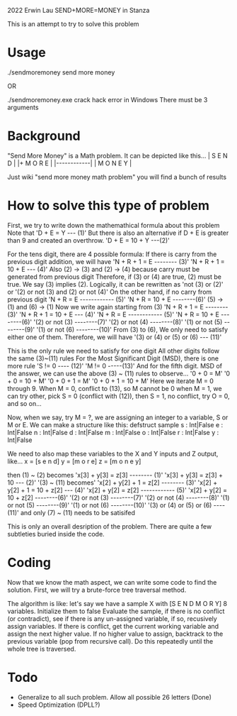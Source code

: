 2022 Erwin Lau
SEND+MORE=MONEY in Stanza

This is an attempt to try to solve this problem

# Usage
./sendmoremoney send more money

OR

./sendmoremoney.exe crack hack error
in Windows
There must be 3 arguments

# Background
"Send More Money" is a Math problem. It can be depicted like this...
|    S E N D |
|+   M O R E |
|------------|
|  M O N E Y |

Just wiki "send more money math problem" you will find a bunch of results

# How to solve this type of problem
First, we try to write down the mathemathical formula about this problem
Note that 
'D + E = Y --- (1)'
But there is also an alternative if D + E is greater than 9 and created an overthrow.
'D + E = 10 + Y ---(2)'

For the tens digit, there are 4 possible formula:
If there is carry from the previous digit addition, we will have
'N + R + 1 = E -------- (3)'
'N + R + 1 = 10 + E --- (4)'
Also (2) -> (3) and (2) -> (4) because carry must be generated from previous digit
Therefore, if (3) or (4) are true, (2) must be true. We say (3) implies (2). Logically, it can be rewritten as 'not (3) or (2)' or '(2) or not (3) and (2) or not (4)'
On the other hand, if no carry from previous digit
'N + R = E ------------ (5)'
'N + R = 10 + E --------(6)'
(5) -> (1) and (6) -> (1)
Now we write again starting from (3)
'N + R + 1 = E -------- (3)'
'N + R + 1 = 10 + E --- (4)'
'N + R = E ------------ (5)'
'N + R = 10 + E --------(6)'
'(2) or not (3) --------(7)'
'(2) or not (4) --------(8)'
'(1) or not (5) --------(9)'
'(1) or not (6) --------(10)'
From (3) to (6), We only need to satisfy either one of them. 
Therefore, we will have
'(3) or (4) or (5) or (6) --- (11)'

This is the only rule we need to satisfy for one digit
All other digits follow the same (3)~(11) rules
For the Most Significant Digit (MSD), there is one more rule 
'S != 0 ---- (12)'
'M != 0 -----(13)'
And for the fifth digit. MSD of the answer, we can use the above (3) ~ (11) rules to observe...
'0 + 0 = M'
'0 + 0 = 10 + M'
'0 + 0 + 1 = M'
'0 + 0 + 1 = 10 + M'
Here we iterate M = 0 through 9. 
When M = 0, conflict to (13), so M cannot be 0
when M = 1, we can try other, pick S = 0 (conflict with (12)), then S = 1, no conflict, try O = 0, and so on...

Now, when we say, try M = ?, we are assigning an integer to a variable, S or M or E.
We can make a structure like this:
defstruct sample
   s : Int|False
   e : Int|False
   n : Int|False
   d : Int|False
   m : Int|False
   o : Int|False
   r : Int|False
   y : Int|False

We need to also map these variables to the X and Y inputs and Z output, like...
 x = [s e n d]
 y = [m o r e]
 z = [m o n e y]

then (1) ~ (2) becomes
 'x[3] + y[3] = z[3] -------- (1)'
 'x[3] + y[3] = z[3] + 10 --- (2)'
 '(3) ~ (11) becomes'
 'x[2] + y[2] + 1 = z[2] -------- (3)'
 'x[2] + y[2] + 1 = 10 + z[2] --- (4)'
 'x[2] + y[2] = z[2] ------------ (5)'
 'x[2] + y[2] = 10 + z[2] --------(6)'
 '(2) or not (3) --------(7)'
 '(2) or not (4) --------(8)'
 '(1) or not (5) --------(9)'
 '(1) or not (6) --------(10)'
 '(3) or (4) or (5) or (6) ---- (11)'
 and only (7) ~ (11) needs to be satisifed

This is only an overall desription of the problem.
There are quite a few subtleties buried inside the code.

# Coding

Now that we know the math aspect, we can write some code to find the solution.
First, we will try a brute-force tree traversal method.

The algorithm is like:
let's say we have a sample X with [S E N D M O R Y] 8 variables. Initialize them to false 
Evaluate the sample, if there is no conflict (or contradict),
see if there is any un-assigned variable, if so, recusively assign variables.
If there is conflict, get the current working variable and assign the next higher value.
If no higher value to assign, backtrack to the previous variable (pop from recursive call).
Do this repeatedly until the whole tree is traversed.

# Todo

- Generalize to all such problem. Allow all possible 26 letters (Done)
- Speed Optimization (DPLL?)

